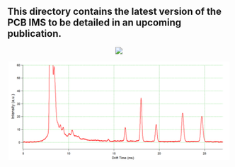 ## This directory contains the latest version of the PCB IMS to be detailed in an upcoming publication.  

<p align="center">
  <img src="Figures/3gridfoto.png" width="500px"/></p>
</center>
<p align="center">
  <img src="Figures/Spec.png" width="500px"/></p>
</center>
